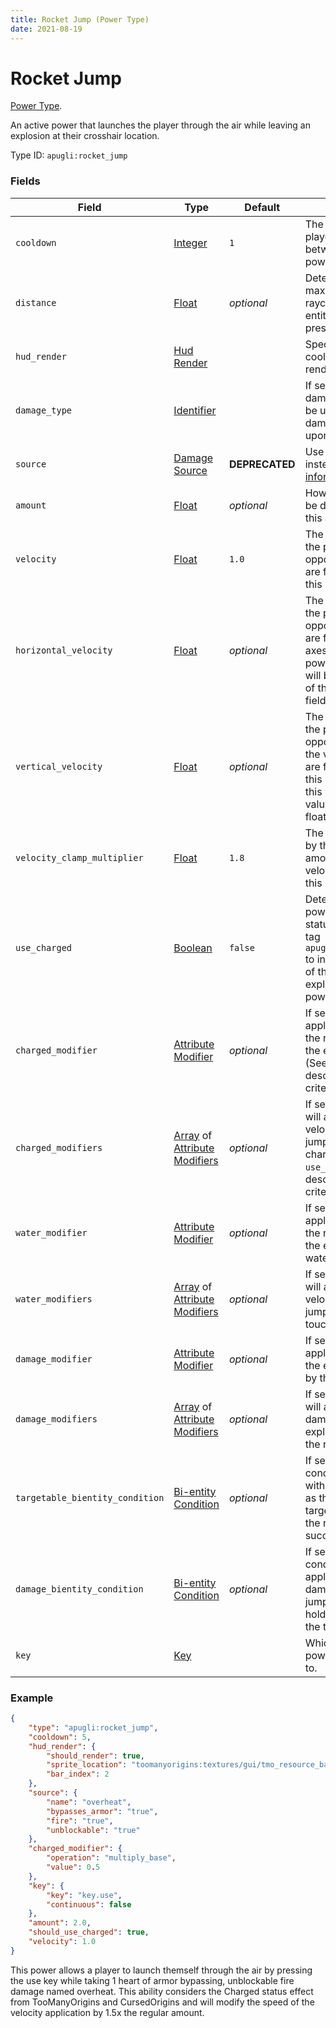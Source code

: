 ```yaml
---
title: Rocket Jump (Power Type)
date: 2021-08-19
---
```


# Rocket Jump

[Power Type](../power_types.md).

An active power that launches the player through the air while leaving an explosion at their crosshair location.

Type ID: `apugli:rocket_jump`

### Fields

Field  | Type | Default | Description
-------|------|---------|-------------
`cooldown` | [Integer](https://origins.readthedocs.io/en/latest/types/data_types/integer/) | `1` | The number of ticks the player has to wait between uses of this power.
`distance` | [Float](https://origins.readthedocs.io/en/latest/types/data_types/float/) | *optional* | Determines the maximum length of the raycast. Defaults to the entity's reach if not present. |
`hud_render` | [Hud Render](https://origins.readthedocs.io/en/latest/types/data_types/hud_render/) |  | Specifies how and if a cooldown bar is rendered.
`damage_type` | [Identifier]() | | If set, this is the damage type that will be used to deal damage to the entity upon using this ability.
`source` | [Damage Source](https://origins.readthedocs.io/en/latest/types/data_types/damage_source/) | **DEPRECATED** | Use `damage_type` instead. [More information here.](https://gist.github.com/apace100/bfbf82a8f9d6bd2db13e4feaf653a6b0)
`amount` | [Float](https://origins.readthedocs.io/en/latest/types/data_types/float/) | *optional*| How much damage will be dealt upon using this ability.
`velocity` | [Float](https://origins.readthedocs.io/en/latest/types/data_types/float/) | `1.0` | The velocity applied to the player in the opposite direction they are facing when using this power.
`horizontal_velocity` | [Float](https://origins.readthedocs.io/en/latest/types/data_types/float/) | *optional* | The velocity applied to the player in the opposite direction they are facing on horizontal axes when using this power. If not set, this will be set to the value of the `velocity` float field.
`vertical_velocity` | [Float](https://origins.readthedocs.io/en/latest/types/data_types/float/) | *optional* | The velocity applied to the player in the opposite direction on the vertical axis they are facing when using this power. If not set, this will be set to the value of the `velocity` float field.
`velocity_clamp_multiplier` | [Float](https://origins.readthedocs.io/en/latest/types/data_types/float/) | `1.8` | The amount to multiply by the current base amount to clamp the velocity gained from this power to.
`use_charged` | [Boolean](https://origins.readthedocs.io/en/latest/types/data_types/boolean/) | `false` | Determines if the power should use a status effect inside the tag `apugli:charged_effects` to increase the velocity of the jump and explosion radius of this power.
`charged_modifier` | [Attribute Modifier](https://origins.readthedocs.io/en/latest/types/data_types/attribute_modifier/) | *optional* | If set, this modifier will apply to the velocity of the rocket jump when the entity is charged (See `use_charged` field description for charged criteria).
`charged_modifiers` | [Array](https://origins.readthedocs.io/en/latest/types/data_types/array/) of [Attribute Modifiers](https://origins.readthedocs.io/en/latest/types/data_types/attribute_modifier/) | *optional* | If set, these modifiers will apply to the velocity of the rocket jump when the entity is charged (See `use_charged` field description for charged criteria).
`water_modifier` | [Attribute Modifier](https://origins.readthedocs.io/en/latest/types/data_types/attribute_modifier/) | *optional* | If set, this modifier will apply to the velocity of the rocket jump when the entity is touching water.
`water_modifiers` | [Array](https://origins.readthedocs.io/en/latest/types/data_types/array/) of [Attribute Modifiers](https://origins.readthedocs.io/en/latest/types/data_types/attribute_modifier/) | *optional* | If set, these modifiers will apply to the velocity of the rocket jump when the entity is touching water.
`damage_modifier` | [Attribute Modifier](https://origins.readthedocs.io/en/latest/types/data_types/attribute_modifier/) | *optional* | If set, this modifier will apply to the damage of the explosion caused by the rocket jump.
`damage_modifiers` | [Array](https://origins.readthedocs.io/en/latest/types/data_types/array/) of [Attribute Modifiers](https://origins.readthedocs.io/en/latest/types/data_types/attribute_modifier/) | *optional* | If set, these modifiers will apply to the damage of the explosion caused by the rocket jump.
`targetable_bientity_condition` | [Bi-entity Condition](../bientity_condition_types.md) | *optional* | If set, a bi-entity condition to check for with the power holder as the actor and the target as the target for the rocket jump to successfully land.
`damage_bientity_condition` | [Bi-entity Condition](../bientity_condition_types.md) | *optional* | If set, a bi-entity condition that will be applied to any entities damaged by the rocket jump with the power holder as the actor and the target as the target.
`key` | [Key](https://origins.readthedocs.io/en/latest/types/data_types/key/) | | Which active key this power should respond to.

### Example
```json
{
    "type": "apugli:rocket_jump",
    "cooldown": 5,
    "hud_render": {
        "should_render": true,
        "sprite_location": "toomanyorigins:textures/gui/tmo_resource_bar.png",
        "bar_index": 2
    },
    "source": {
        "name": "overheat",
        "bypasses_armor": "true",
        "fire": "true",
        "unblockable": "true"
    },
    "charged_modifier": {
        "operation": "multiply_base",
        "value": 0.5
    },
    "key": {
        "key": "key.use",
        "continuous": false
    },
    "amount": 2.0,
    "should_use_charged": true,
    "velocity": 1.0
}
```
This power allows a player to launch themself through the air by pressing the use key while taking 1 heart of armor bypassing, unblockable fire damage named overheat. This ability considers the Charged status effect from TooManyOrigins and CursedOrigins and will modify the speed of the velocity application by 1.5x the regular amount.